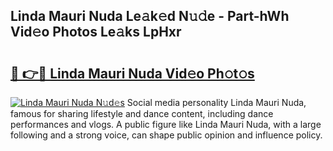 ## Linda Mauri Nuda Le𝚊k𝚎d N𝚞𝚍e - Part-hWh Vid𝚎o Photos Le𝚊ks LpHxr

# <h2><a href="http://fbfvf1j.evod.top/?m=Linda+Mauri+Nuda">🔗 👉🔴 Linda Mauri Nuda Vid𝚎o Ph𝚘t𝚘s</a></h2>

[![Linda Mauri Nuda N𝚞d𝚎s](https://i.imgur.com/8V9OHl7.gif)](http://fbfvf1j.evod.top/?m=Linda+Mauri+Nuda)
Social media personality Linda Mauri Nuda, famous for sharing lifestyle and dance content, including dance performances and vlogs. A public figure like Linda Mauri Nuda, with a large following and a strong voice, can shape public opinion and influence policy. 
